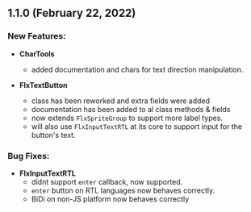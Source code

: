 1.1.0 (February 22, 2022)
--- 
### New Features:

- **CharTools** 
    - added documentation and chars for text direction manipulation.

- **FlxTextButton** 
    - class has been reworked and extra fields were added
    - documentation has been added to al class methods & fields
    - now extends `FlxSpriteGroup` to support more label types.
    - will also use `FlxInputTextRTL` at its core to support input for the button's text.

### Bug Fixes:

- **FlxInputTextRTL**
    - didnt support `enter` callback, now supported.
    - `enter` button on RTL languages now behaves correctly.
    - BiDi on non-JS platform now behaves correctly



